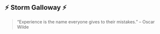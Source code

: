 ## :zap: Storm Galloway :zap:
    
> “Experience is the name everyone gives to their mistakes.” – Oscar Wilde

